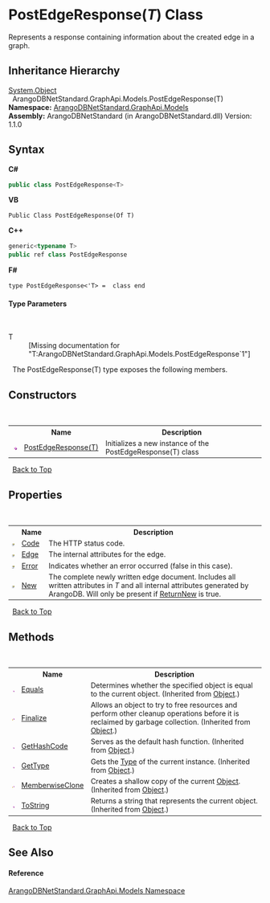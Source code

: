 # PostEdgeResponse(*T*) Class
 

Represents a response containing information about the created edge in a graph.


## Inheritance Hierarchy
<a href="https://docs.microsoft.com/dotnet/api/system.object" target="_blank" rel="noopener noreferrer">System.Object</a><br />&nbsp;&nbsp;ArangoDBNetStandard.GraphApi.Models.PostEdgeResponse(T)<br />
**Namespace:**&nbsp;<a href="6fb2338d-d8f7-f9c1-2056-1702fe9bf954">ArangoDBNetStandard.GraphApi.Models</a><br />**Assembly:**&nbsp;ArangoDBNetStandard (in ArangoDBNetStandard.dll) Version: 1.1.0

## Syntax

**C#**<br />
``` C#
public class PostEdgeResponse<T>

```

**VB**<br />
``` VB
Public Class PostEdgeResponse(Of T)
```

**C++**<br />
``` C++
generic<typename T>
public ref class PostEdgeResponse
```

**F#**<br />
``` F#
type PostEdgeResponse<'T> =  class end
```


#### Type Parameters
&nbsp;<dl><dt>T</dt><dd>\[Missing <typeparam name="T"/> documentation for "T:ArangoDBNetStandard.GraphApi.Models.PostEdgeResponse`1"\]</dd></dl>&nbsp;
The PostEdgeResponse(T) type exposes the following members.


## Constructors
&nbsp;<table><tr><th></th><th>Name</th><th>Description</th></tr><tr><td>![Public method](media/pubmethod.gif "Public method")</td><td><a href="d222f3fd-a4b6-9504-56c5-1f421c96e987">PostEdgeResponse(T)</a></td><td>
Initializes a new instance of the PostEdgeResponse(T) class</td></tr></table>&nbsp;
<a href="#postedgeresponse(*t*)-class">Back to Top</a>

## Properties
&nbsp;<table><tr><th></th><th>Name</th><th>Description</th></tr><tr><td>![Public property](media/pubproperty.gif "Public property")</td><td><a href="8caeac7e-3d91-6f73-aedd-16c420f7dfd8">Code</a></td><td>
The HTTP status code.</td></tr><tr><td>![Public property](media/pubproperty.gif "Public property")</td><td><a href="ee69ebf0-d740-ac8e-e053-e77a77979823">Edge</a></td><td>
The internal attributes for the edge.</td></tr><tr><td>![Public property](media/pubproperty.gif "Public property")</td><td><a href="31eac810-d146-46ef-fa55-68d7852d99ec">Error</a></td><td>
Indicates whether an error occurred (false in this case).</td></tr><tr><td>![Public property](media/pubproperty.gif "Public property")</td><td><a href="4e9f29db-053b-df70-7e61-e16c7d55be97">New</a></td><td>
The complete newly written edge document. Includes all written attributes in *T* and all internal attributes generated by ArangoDB. Will only be present if <a href="a548d15b-a198-bad0-9608-806da84d5cc3">ReturnNew</a> is true.</td></tr></table>&nbsp;
<a href="#postedgeresponse(*t*)-class">Back to Top</a>

## Methods
&nbsp;<table><tr><th></th><th>Name</th><th>Description</th></tr><tr><td>![Public method](media/pubmethod.gif "Public method")</td><td><a href="https://docs.microsoft.com/dotnet/api/system.object.equals#system-object-equals(system-object)" target="_blank" rel="noopener noreferrer">Equals</a></td><td>
Determines whether the specified object is equal to the current object.
 (Inherited from <a href="https://docs.microsoft.com/dotnet/api/system.object" target="_blank" rel="noopener noreferrer">Object</a>.)</td></tr><tr><td>![Protected method](media/protmethod.gif "Protected method")</td><td><a href="https://docs.microsoft.com/dotnet/api/system.object.finalize#system-object-finalize" target="_blank" rel="noopener noreferrer">Finalize</a></td><td>
Allows an object to try to free resources and perform other cleanup operations before it is reclaimed by garbage collection.
 (Inherited from <a href="https://docs.microsoft.com/dotnet/api/system.object" target="_blank" rel="noopener noreferrer">Object</a>.)</td></tr><tr><td>![Public method](media/pubmethod.gif "Public method")</td><td><a href="https://docs.microsoft.com/dotnet/api/system.object.gethashcode#system-object-gethashcode" target="_blank" rel="noopener noreferrer">GetHashCode</a></td><td>
Serves as the default hash function.
 (Inherited from <a href="https://docs.microsoft.com/dotnet/api/system.object" target="_blank" rel="noopener noreferrer">Object</a>.)</td></tr><tr><td>![Public method](media/pubmethod.gif "Public method")</td><td><a href="https://docs.microsoft.com/dotnet/api/system.object.gettype#system-object-gettype" target="_blank" rel="noopener noreferrer">GetType</a></td><td>
Gets the <a href="https://docs.microsoft.com/dotnet/api/system.type" target="_blank" rel="noopener noreferrer">Type</a> of the current instance.
 (Inherited from <a href="https://docs.microsoft.com/dotnet/api/system.object" target="_blank" rel="noopener noreferrer">Object</a>.)</td></tr><tr><td>![Protected method](media/protmethod.gif "Protected method")</td><td><a href="https://docs.microsoft.com/dotnet/api/system.object.memberwiseclone#system-object-memberwiseclone" target="_blank" rel="noopener noreferrer">MemberwiseClone</a></td><td>
Creates a shallow copy of the current <a href="https://docs.microsoft.com/dotnet/api/system.object" target="_blank" rel="noopener noreferrer">Object</a>.
 (Inherited from <a href="https://docs.microsoft.com/dotnet/api/system.object" target="_blank" rel="noopener noreferrer">Object</a>.)</td></tr><tr><td>![Public method](media/pubmethod.gif "Public method")</td><td><a href="https://docs.microsoft.com/dotnet/api/system.object.tostring#system-object-tostring" target="_blank" rel="noopener noreferrer">ToString</a></td><td>
Returns a string that represents the current object.
 (Inherited from <a href="https://docs.microsoft.com/dotnet/api/system.object" target="_blank" rel="noopener noreferrer">Object</a>.)</td></tr></table>&nbsp;
<a href="#postedgeresponse(*t*)-class">Back to Top</a>

## See Also


#### Reference
<a href="6fb2338d-d8f7-f9c1-2056-1702fe9bf954">ArangoDBNetStandard.GraphApi.Models Namespace</a><br />